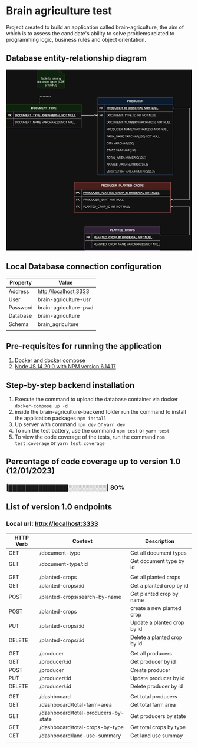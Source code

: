 # Brain agriculture test

Project created to build an application called brain-agriculture, the aim of which is to assess the candidate's ability to solve problems related to programming logic, business rules and object orientation.

## Database entity-relationship diagram

![ER diagram](ER_DIAGRAM.png)

## Local Database connection configuration

| Property                | Value                   |
|-------------------------|-------------------------|
| Address                 | <http://localhost:3333> |
| User                    | brain-agriculture-usr   |
| Password                | brain-agriculture-pwd   |
| Database                | brain-agriculture       |
| Schema                  | brain_agriculture       |
|                         |                         |

## Pre-requisites for running the application

1. [Docker and docker compose](https://docs.docker.com/get-docker/)
2. [Node JS 14.20.0 with NPM version 6.14.17](https://nodejs.org/en/blog/release/v14.20.0)

## Step-by-step backend installation

1. Execute the command to upload the database container via docker ```docker-compose up -d```
2. inside the brain-agriculture-backend folder run the command to install the application packages ```npm install```
3. Up server with command ```npm dev``` or ```yarn dev```
4. To run the test battery, use the command ```npm test``` or ```yarn test```
5. To view the code coverage of the tests, run the command ```npm test:coverage``` or ```yarn test:coverage```

## Percentage of code coverage up to version 1.0 (12/01/2023)

### |██████████████░░░░░░░░░| 80%

## List of version 1.0 endpoints

### Local url: <http://localhost:3333>

| HTTP Verb  | Context               | Description                                    |
|------------|-----------------------|------------------------------------------------|
| GET        | /document-type        | Get all document types                         |
| GET        | /document-type/:id    | Get document type by id                        |
|            |                       |                                                |
| GET        | /planted-crops        | Get all planted crops                          |
| GET        | /planted-crops/:id    | Get a planted crop by id                       |
| POST       | /planted-crops/search-by-name | Get planted crop by name               |
| POST       | /planted-crops        | create a new planted crop                      |
| PUT        | /planted-crops/:id    | Update a planted crop by id                    |
| DELETE     | /planted-crops/:id    | Delete a planted crop by id                    |
|            |                       |                                                |
| GET        | /producer             | Get all producers                              |
| GET        | /producer/:id         | Get producer by id                             |
| POST       | /producer             | Create producer                                |
| PUT        | /producer/:id         | Update producer by id                          |
| DELETE     | /producer/:id         | Delete producer by id                          |
|            |                       |                                                |
| GET        | /dashbooard           | Get total producers                            |
| GET        | /dashbooard/total-farm-area | Get total farm area                      |
| GET        | /dashbooard/total-producers-by-state           | Get producers by state                         |
| GET        | /dashbooard/total-crops-by-type | Get total crops by type              |
| GET        | /dashbooard/land-use-summary | Get land use summay                     |
|            |                       |                                                |
